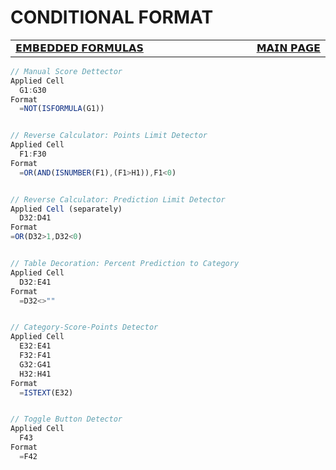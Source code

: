 # CONDITIONAL FORMAT

<table>
  <tr>
    <td width="500px" align="left">
      <a href="./formulas_embedded.md">𝗘𝗠𝗕𝗘𝗗𝗗𝗘𝗗 𝗙𝗢𝗥𝗠𝗨𝗟𝗔𝗦</a>
    </td>
    <td width="500px" align="right">
      <a href="./README.md">𝗠𝗔𝗜𝗡 𝗣𝗔𝗚𝗘</a>  
    </td>
  </tr>
</table>

```js
// Manual Score Dettector
Applied Cell
  G1:G30
Format
  =NOT(ISFORMULA(G1))


// Reverse Calculator: Points Limit Detector 
Applied Cell
  F1:F30
Format
  =OR(AND(ISNUMBER(F1),(F1>H1)),F1<0)


// Reverse Calculator: Prediction Limit Detector
Applied Cell (separately)
  D32:D41
Format
=OR(D32>1,D32<0)


// Table Decoration: Percent Prediction to Category
Applied Cell
  D32:E41
Format
  =D32<>""


// Category-Score-Points Detector
Applied Cell
  E32:E41
  F32:F41
  G32:G41
  H32:H41
Format
  =ISTEXT(E32)


// Toggle Button Detector
Applied Cell
  F43
Format
  =F42
```
